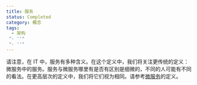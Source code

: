 ```yaml
---
title: 服务
status: Completed
category: 概念
tags:
  - 架构
 "- ''"
 "- ''"
---
```


请注意，在 IT 中，服务有多种含义。在这个定义中，我们将关注更传统的定义：微服务中的服务。服务与微服务哪里有是否有区别是细微的，不同的人可能有不同的看法。在更高层次的定义中，我们将它们视为相同。请参考[微服务](/microservices/)的定义。

